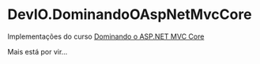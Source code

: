 # DevIO.DominandoOAspNetMvcCore

Implementações do curso [Dominando o ASP.NET MVC Core](https://desenvolvedor.io/curso/dominando-o-asp-net-mvc-core/)

Mais está por vir...
